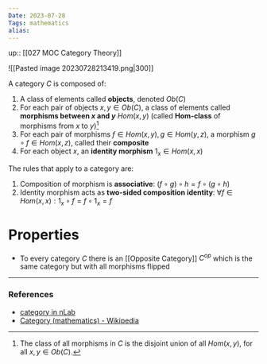 ```yaml
---
Date: 2023-07-28
Tags: mathematics
alias: 
---
```

up:: [[027 MOC Category Theory]]

![[Pasted image 20230728213419.png|300]]

A category $C$ is composed of:
1. A class of elements called **objects**, denoted $Ob(C)$
2. For each pair of objects $x, y \in Ob(C)$, a class of elements called **morphisms between $x$ and $y$** $Hom(x,y)$ (called **Hom-class** of morphisms from $x$ to $y$)[^1]
3. For each pair of morphisms $f \in Hom(x, y), g \in Hom(y, z)$, a morphism $g \circ f \in Hom(x,z)$, called their **composite**
4. For each object $x$, an **identity morphism** $1_x \in Hom(x,x)$

The rules that apply to a category are:
1. Composition of morphism is **associative**: $(f \circ g) \circ h = f \circ (g \circ h)$
2. Identity morphism acts as **two-sided composition identity**: $\forall f \in Hom(x, x): 1_x \circ f = f \circ 1_x = f$

# Properties
- To every category $C$ there is an [[Opposite Category]] $C^{op}$ which is the same category but with all morphisms flipped


---
### References
- [category in nLab](https://ncatlab.org/nlab/show/category)
- [Category (mathematics) - Wikipedia](https://en.wikipedia.org/wiki/Category_(mathematics))

[^1]: The class of all morphisms in $C$ is the disjoint union of all $Hom(x, y)$, for all $x, y \in Ob(C)$.